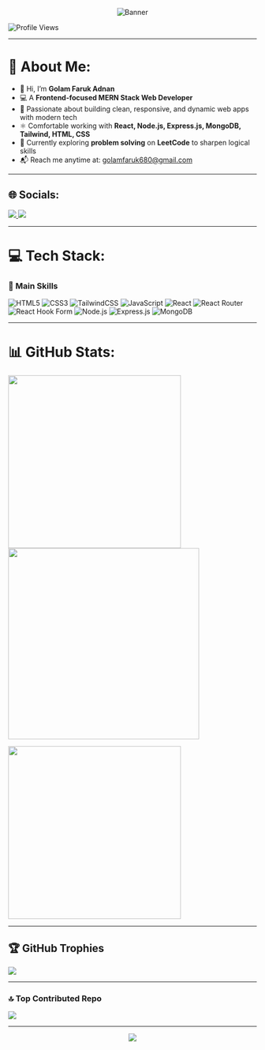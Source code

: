 <!-- Banner -->
<p align="center">
  <img src="https://i.ibb.co/v4HpDbnG/frontend.png" alt="Banner" />
</p>

<p align="left">
  <img src="https://komarev.com/ghpvc/?username=knaeeim&label=Profile%20views&color=0e75b6&style=flat" alt="Profile Views" />
</p>

---

# 💫 About Me:
- 👋 Hi, I’m **Golam Faruk Adnan**
- 💻 A **Frontend-focused MERN Stack Web Developer**
- 🚀 Passionate about building clean, responsive, and dynamic web apps with modern tech  
- ⚛️ Comfortable working with **React, Node.js, Express.js, MongoDB, Tailwind, HTML, CSS**  
- 🧠 Currently exploring **problem solving** on **LeetCode** to sharpen logical skills  
- 📬 Reach me anytime at: [golamfaruk680@gmail.com](mailto:golamfaruk680@gmail.com)

---

## 🌐 Socials:

<p>
  <a href="https://linkedin.com/in/khairulnaeeim" target="_blank">
    <img src="https://img.shields.io/badge/LinkedIn-%230077B5.svg?logo=linkedin&logoColor=white" />
  </a>
  <a href="mailto:golamfaruk680@gmail.com">
    <img src="https://img.shields.io/badge/Gmail-D14836?logo=gmail&logoColor=white" />
  </a>
</p>

---

# 💻 Tech Stack:

### 🚀 Main Skills

![HTML5](https://img.shields.io/badge/HTML5-e34c26?style=for-the-badge&logo=html5&logoColor=white)
![CSS3](https://img.shields.io/badge/CSS3-264de4?style=for-the-badge&logo=css3&logoColor=white)
![TailwindCSS](https://img.shields.io/badge/tailwindcss-%2338B2AC.svg?style=for-the-badge&logo=tailwind-css&logoColor=white)
![JavaScript](https://img.shields.io/badge/javascript-%23323330.svg?style=for-the-badge&logo=javascript&logoColor=%23F7DF1E)
![React](https://img.shields.io/badge/react-%2320232a.svg?style=for-the-badge&logo=react&logoColor=%2361DAFB)
![React Router](https://img.shields.io/badge/React_Router-CA4245?style=for-the-badge&logo=react-router&logoColor=white)
![React Hook Form](https://img.shields.io/badge/React%20Hook%20Form-%23EC5990.svg?style=for-the-badge&logo=reacthookform&logoColor=white)
![Node.js](https://img.shields.io/badge/node.js-6DA55F?style=for-the-badge&logo=node.js&logoColor=white)
![Express.js](https://img.shields.io/badge/express.js-%23404d59.svg?style=for-the-badge&logo=express&logoColor=%2361DAFB)
![MongoDB](https://img.shields.io/badge/MongoDB-%234ea94b.svg?style=for-the-badge&logo=mongodb&logoColor=white)

---

# 📊 GitHub Stats:

<p>
  <img src="https://github-readme-stats.vercel.app/api?username=knaeeim&theme=dark&hide_border=true&include_all_commits=true&count_private=false" width="350" />
  <img src="https://nirzak-streak-stats.vercel.app/?user=knaeeim&theme=dark&hide_border=true" width="387" />
</p>

<p>
  <img src="https://github-readme-stats.vercel.app/api/top-langs/?username=knaeeim&theme=dark&hide_border=true&layout=compact" width="350" />
</p>

---

## 🏆 GitHub Trophies

![](https://github-profile-trophy.vercel.app/?username=knaeeim&theme=radical&no-frame=true&no-bg=false&margin-w=4)

---

### 🔝 Top Contributed Repo

![](https://github-contributor-stats.vercel.app/api?username=knaeeim&limit=5&theme=dark&combine_all_yearly_contributions=true)

---

<p align="center">
  <img src="https://visitcount.itsvg.in/api?id=knaeeim&icon=0&color=0" />
</p>

<!-- Proudly created with GPRM ( https://gprm.itsvg.in ) -->
